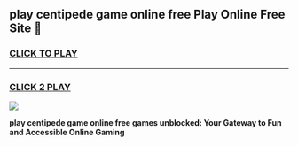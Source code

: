 
## play centipede game online free Play Online Free Site 👋
<h3>
<a href="https://download.freeplayer.one?title=play_centipede_game_online_free&ref=21F">CLICK TO PLAY</a></h3>
<hr>

<h3>
<a href="https://download.freeplayer.one?title=play_centipede_game_online_free&ref=21F">CLICK 2 PLAY</a>
  
</h3>

<a href="https://download.freeplayer.one?title=play_centipede_game_online_free&ref=21F"><img src="https://cdnb.artstation.com/p/assets/images/images/032/539/853/original/anto-thomas-button-gif.gif"></a>


**play centipede game online free games unblocked: Your Gateway to Fun and Accessible Online Gaming**

